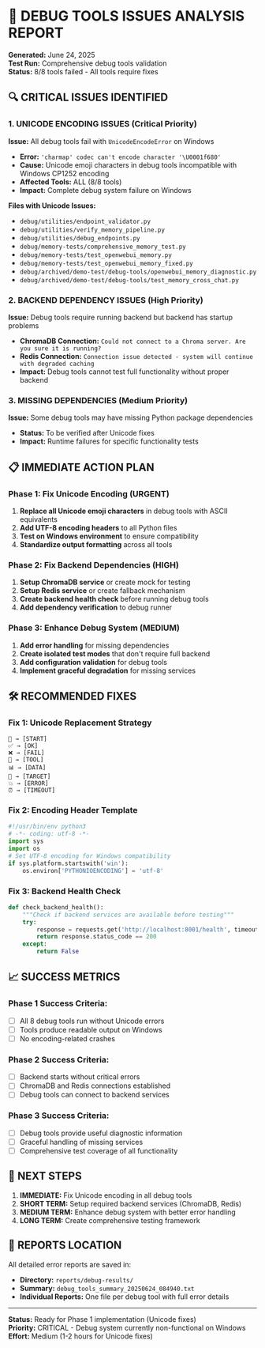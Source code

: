 # 🐛 DEBUG TOOLS ISSUES ANALYSIS REPORT

**Generated:** June 24, 2025  
**Test Run:** Comprehensive debug tools validation  
**Status:** 8/8 tools failed - All tools require fixes  

## 🔍 CRITICAL ISSUES IDENTIFIED

### 1. **UNICODE ENCODING ISSUES** (Critical Priority)
**Issue:** All debug tools fail with `UnicodeEncodeError` on Windows
- **Error:** `'charmap' codec can't encode character '\U0001f680'`
- **Cause:** Unicode emoji characters in debug tools incompatible with Windows CP1252 encoding
- **Affected Tools:** ALL (8/8 tools)
- **Impact:** Complete debug system failure on Windows

**Files with Unicode Issues:**
- `debug/utilities/endpoint_validator.py`
- `debug/utilities/verify_memory_pipeline.py` 
- `debug/utilities/debug_endpoints.py`
- `debug/memory-tests/comprehensive_memory_test.py`
- `debug/memory-tests/test_openwebui_memory.py`
- `debug/memory-tests/test_openwebui_memory_fixed.py`
- `debug/archived/demo-test/debug-tools/openwebui_memory_diagnostic.py`
- `debug/archived/demo-test/debug-tools/test_memory_cross_chat.py`

### 2. **BACKEND DEPENDENCY ISSUES** (High Priority)
**Issue:** Debug tools require running backend but backend has startup problems
- **ChromaDB Connection:** `Could not connect to a Chroma server. Are you sure it is running?`
- **Redis Connection:** `Connection issue detected - system will continue with degraded caching`
- **Impact:** Debug tools cannot test full functionality without proper backend

### 3. **MISSING DEPENDENCIES** (Medium Priority)
**Issue:** Some debug tools may have missing Python package dependencies
- **Status:** To be verified after Unicode fixes
- **Impact:** Runtime failures for specific functionality tests

## 📋 IMMEDIATE ACTION PLAN

### Phase 1: Fix Unicode Encoding (URGENT)
1. **Replace all Unicode emoji characters** in debug tools with ASCII equivalents
2. **Add UTF-8 encoding headers** to all Python files
3. **Test on Windows environment** to ensure compatibility
4. **Standardize output formatting** across all tools

### Phase 2: Fix Backend Dependencies (HIGH)
1. **Setup ChromaDB service** or create mock for testing
2. **Setup Redis service** or create fallback mechanism
3. **Create backend health check** before running debug tools
4. **Add dependency verification** to debug runner

### Phase 3: Enhance Debug System (MEDIUM)
1. **Add error handling** for missing dependencies
2. **Create isolated test modes** that don't require full backend
3. **Add configuration validation** for debug tools
4. **Implement graceful degradation** for missing services

## 🛠️ RECOMMENDED FIXES

### Fix 1: Unicode Replacement Strategy
```
🚀 → [START]
✅ → [OK]
❌ → [FAIL]
🔧 → [TOOL]
📊 → [DATA]
🎯 → [TARGET]
💥 → [ERROR]
⏰ → [TIMEOUT]
```

### Fix 2: Encoding Header Template
```python
#!/usr/bin/env python3
# -*- coding: utf-8 -*-
import sys
import os
# Set UTF-8 encoding for Windows compatibility
if sys.platform.startswith('win'):
    os.environ['PYTHONIOENCODING'] = 'utf-8'
```

### Fix 3: Backend Health Check
```python
def check_backend_health():
    """Check if backend services are available before testing"""
    try:
        response = requests.get('http://localhost:8001/health', timeout=5)
        return response.status_code == 200
    except:
        return False
```

## 📈 SUCCESS METRICS

### Phase 1 Success Criteria:
- [ ] All 8 debug tools run without Unicode errors
- [ ] Tools produce readable output on Windows
- [ ] No encoding-related crashes

### Phase 2 Success Criteria:
- [ ] Backend starts without critical errors
- [ ] ChromaDB and Redis connections established
- [ ] Debug tools can connect to backend services

### Phase 3 Success Criteria:
- [ ] Debug tools provide useful diagnostic information
- [ ] Graceful handling of missing services
- [ ] Comprehensive test coverage of all functionality

## 🚨 NEXT STEPS

1. **IMMEDIATE:** Fix Unicode encoding in all debug tools
2. **SHORT TERM:** Setup required backend services (ChromaDB, Redis)
3. **MEDIUM TERM:** Enhance debug system with better error handling
4. **LONG TERM:** Create comprehensive testing framework

## 📁 REPORTS LOCATION

All detailed error reports are saved in:
- **Directory:** `reports/debug-results/`
- **Summary:** `debug_tools_summary_20250624_084940.txt`
- **Individual Reports:** One file per debug tool with full error details

---

**Status:** Ready for Phase 1 implementation (Unicode fixes)  
**Priority:** CRITICAL - Debug system currently non-functional on Windows  
**Effort:** Medium (1-2 hours for Unicode fixes)  
